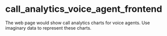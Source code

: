 # call_analytics_voice_agent_frontend
The web page would show call analytics charts for voice agents. Use imaginary data  to represent these charts.
